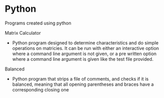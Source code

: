 # Python
Programs created using python


Matrix Calculator
- Python program designed to determine characteristics and do simple operations on matricies. It can be run with either an interactive option where a command line argument is not given, or a pre written option where a command line argument is given like the test file provided.

Balanced
- Python program that strips a file of comments, and checks if it is balanced, meaning that all opening parentheses and braces have a corresponding closing one
